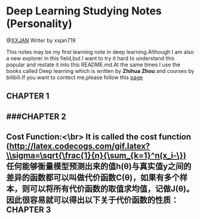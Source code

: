 <!--
* @Description:
* @Author:XXJAN
* @Company(School):LZU
* @Date:2020-11-4 14:40:23
* @LastEditors:XXJAN
* @LastEditTime:2020-11-4 14:40:23
-->
# Deep Learning Studying Notes (Personality)
@[XXJAN](https://xxjan719@github.io)
Writer by xxjan719

This notes may be my first learning note in deep learning.Although I am also a new explorer in this field,but I want to try it hard to understand this popular and restate it into this README.md.At the same times I  use  the books called Deep learning which is written by **Zhihua Zhou** and courses by bilibili.If you want to contect me,please follow this [page](http://xxjan719@github.io)

CHAPTER 1
--------
###CHAPTER 2
-------

**Cost Function**:<\br>
It is called the cost function (http://latex.codecogs.com/gif.latex?\\sigma=\sqrt{\frac{1}{n}{\sum_{k=1}^n(x_i-\})
任何能够衡量模型预测出来的值h(θ)与真实值y之间的差异的函数都可以叫做代价函数C(θ)，如果有多个样本，则可以将所有代价函数的取值求均值，记做J(θ)。因此很容易就可以得出以下关于代价函数的性质：
CHAPTER 3
------
